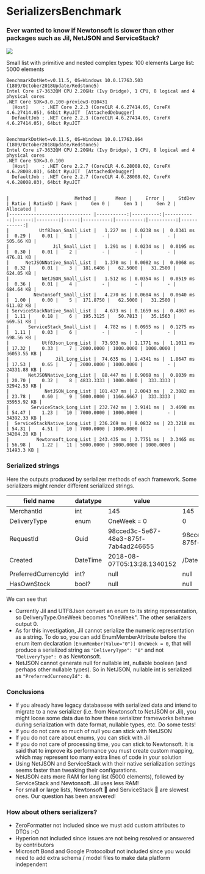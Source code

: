 # SerializersBenchmark

### Ever wanted to know if Newtonsoft is slower than other packages such as Jil, NetJSON and ServiceStack?

![](https://media.giphy.com/media/MJGxL8fxrQBfq/giphy.gif)

Small list with primitive and nested complex types: 100 elements
Large list: 5000 elements

```
BenchmarkDotNet=v0.11.5, OS=Windows 10.0.17763.503 (1809/October2018Update/Redstone5)
Intel Core i7-3632QM CPU 2.20GHz (Ivy Bridge), 1 CPU, 8 logical and 4 physical cores
.NET Core SDK=3.0.100-preview3-010431
  [Host]     : .NET Core 2.2.3 (CoreCLR 4.6.27414.05, CoreFX 4.6.27414.05), 64bit RyuJIT  [AttachedDebugger]
  DefaultJob : .NET Core 2.2.3 (CoreCLR 4.6.27414.05, CoreFX 4.6.27414.05), 64bit RyuJIT


BenchmarkDotNet=v0.11.5, OS=Windows 10.0.17763.864 (1809/October2018Update/Redstone5)
Intel Core i7-3632QM CPU 2.20GHz (Ivy Bridge), 1 CPU, 8 logical and 4 physical cores
.NET Core SDK=3.0.100
  [Host]     : .NET Core 2.2.7 (CoreCLR 4.6.28008.02, CoreFX 4.6.28008.03), 64bit RyuJIT  [AttachedDebugger]
  DefaultJob : .NET Core 2.2.7 (CoreCLR 4.6.28008.02, CoreFX 4.6.28008.03), 64bit RyuJIT


|                        Method |       Mean |     Error |     StdDev | Ratio | RatioSD | Rank |     Gen 0 |     Gen 1 |     Gen 2 |   Allocated |
|------------------------------ |-----------:|----------:|-----------:|------:|--------:|-----:|----------:|----------:|----------:|------------:|
|           Utf8Json_Small_List |   1.227 ms | 0.0238 ms |  0.0341 ms |  0.29 |    0.01 |    1 |         - |         - |         - |   505.66 KB |
|                Jil_Small_List |   1.291 ms | 0.0234 ms |  0.0195 ms |  0.30 |    0.01 |    2 |         - |         - |         - |   476.81 KB |
|      NetJSONNative_Small_List |   1.370 ms | 0.0082 ms |  0.0068 ms |  0.32 |    0.01 |    3 |  181.6406 |   62.5000 |   31.2500 |   624.05 KB |
|            NetJSON_Small_List |   1.512 ms | 0.0354 ms |  0.0519 ms |  0.36 |    0.01 |    4 |         - |         - |         - |   684.64 KB |
|         Newtonsoft_Small_List |   4.270 ms | 0.0684 ms |  0.0640 ms |  1.00 |    0.00 |    5 |  171.8750 |   62.5000 |   31.2500 |   611.02 KB |
| ServiceStackNative_Small_List |   4.673 ms | 0.1659 ms |  0.4867 ms |  1.11 |    0.18 |    6 |  195.3125 |   50.7813 |   35.1563 |   669.51 KB |
|       ServiceStack_Small_List |   4.782 ms | 0.0955 ms |  0.1275 ms |  1.11 |    0.03 |    6 |         - |         - |         - |   698.56 KB |
|            Utf8Json_Long_List |  73.933 ms | 1.1771 ms |  1.1011 ms | 17.32 |    0.33 |    7 | 2000.0000 | 1000.0000 | 1000.0000 | 36053.55 KB |
|                 Jil_Long_List |  74.635 ms | 1.4341 ms |  1.8647 ms | 17.53 |    0.65 |    7 | 2000.0000 | 1000.0000 |         - | 24331.88 KB |
|       NetJSONNative_Long_List |  88.447 ms | 0.9068 ms |  0.8039 ms | 20.70 |    0.32 |    8 | 4833.3333 | 1000.0000 |  333.3333 | 32942.53 KB |
|             NetJSON_Long_List | 101.437 ms | 2.0043 ms |  2.3082 ms | 23.78 |    0.60 |    9 | 5000.0000 | 1166.6667 |  333.3333 | 35953.92 KB |
|        ServiceStack_Long_List | 232.742 ms | 3.9141 ms |  3.4698 ms | 54.47 |    1.23 |   10 | 7000.0000 | 1000.0000 |         - | 34392.33 KB |
|  ServiceStackNative_Long_List | 236.269 ms | 8.0832 ms | 23.3218 ms | 54.31 |    4.51 |   10 | 7000.0000 | 1000.0000 |         - | 34204.28 KB |
|          Newtonsoft_Long_List | 243.435 ms | 3.7751 ms |  3.3465 ms | 56.98 |    1.22 |   11 | 5000.0000 | 3000.0000 | 1000.0000 |  31493.3 KB |
```

### Serialized strings
Here the outputs produced by serializer methods of each framework. Some serializers might render different serialized strings.

| field name | datatype | value | newtonsoft | jil | netjson | service stack | utf8json |
|---|---|---|---|---|---|---|---|
| MerchantId | int | 145 | 145 | 145 | 145 | 145 | 145 |
|DeliveryType| enum | OneWeek = 0 | 0 | OneWeek| 0| 0 | OneWeek |
|RequestId| Guid | 98cced3c-5e67-48e3-875f-7ab4ad246655 | 98cced3c-5e67-48e3-875f-7ab4ad246655 | 98cced3c-5e67-48e3-875f-7ab4ad246655| 98cced3c-5e67-48e3-875f-7ab4ad246655| 98cced3c5e6748e3875f7ab4ad246655 | 98cced3c-5e67-48e3-875f-7ab4ad246655 |
|Created| DateTime | 2018-08-07T05:13:28.1340152 | /Date(1533615208134)/ | 2018-08-07T05:13:28.1340152| 2018-08-07T05:13:28.1340152| 2018-08-07T05:13:28.1340152 | 2018-08-07T05:13:28.1340152 |
|PreferredCurrencyId| int? | null | null | null | 0| null | null |
|HasOwnStock| bool? | null | null | null | false| null | null |

We can see that

- Currently Jil and UTF8Json convert an enum to its string representation, so DeliveryType.OneWeek becomes "OneWeek". The other serializers output 0. 
- As for this investigation, Jil cannot serialize the numeric representation as a string. To do so, you can add EnumMemberAttribute before the enum item declaration `[EnumMember(Value="0")] OneWeek = 0`, that will produce a serialized string as `"DeliveryType": "0"` and not `"DeliveryType": 0` as Newtonsoft.
- NetJSON cannot generate null for nullable int, nullable boolean (and perhaps other nullable types). So in NetJSON, nullable int is serialized as `"PreferredCurrencyId": 0`.

### Conclusions

- If you already have legacy databasese with serialized data and intend to migrate to a new serializer (i.e. from Newtonsoft to NetJSON or Jil), you might loose some data due to how these serializer frameworks behave during serialization with date format, nullable types, etc. Do some tests!
- If you do not care so much of null you can stick with NetJSON
- If you do not care about enums, you can stick with Jil
- If you do not care of processing time, you can stick to Newtonsoft. It is said that to improve its performance you must create custom mapping, which may represent too many extra lines of code in your solution
- Using NetJSON and ServiceStack with their native serialization settings seems faster than tweaking their configurations.
- NetJSON eats more RAM for long list (5000 elements), followed by ServiceStack and Newtonsoft. Jil uses less RAM!
- For small or large lists, Newtonsoft :snail: and ServiceStack :turtle: are slowest ones. Our question has been answered!

### How about others serializers?

- ZeroFormatter not included since we must add custom attributes to DTOs :-O
- Hyperion not included since issues are not being resolved or answered by contributors
- Microsoft Bond and Google Protocolbuf not included since you would need to add extra schema / model files to make data platform independent
